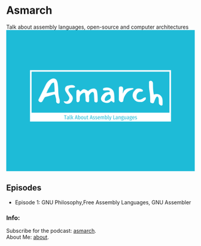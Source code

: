 # Asmarch
Talk about assembly languages, open-source and computer architectures
![asmarch logo](asmarch.png "asmarch logo")
## Episodes
+ Episode 1: GNU Philosophy,Free Assembly Languages, GNU Assembler

### Info: 
Subscribe for the podcast: [asmarch](https://vrstanchev.github.io/asmarch/feed.xml).  
About Me: [about](https://vrstanchev.github.io/vrstanchev).
